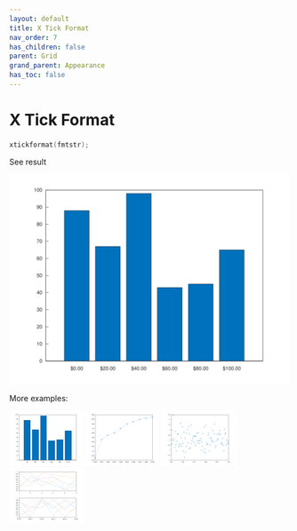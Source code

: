 ```yaml
---
layout: default
title: X Tick Format
nav_order: 7
has_children: false
parent: Grid
grand_parent: Appearance
has_toc: false
---
```

# X Tick Format

```cpp
xtickformat(fmtstr);
```


See result

[![example_xtickformat_1](xtickformat/xtickformat_1.svg)](https://github.com/alandefreitas/matplotplusplus/blob/master/examples/appearance/grid/xtickformat/xtickformat_1.cpp)

More examples:
    
[![example_xtickformat_2](xtickformat/xtickformat_2_thumb.png)](https://github.com/alandefreitas/matplotplusplus/blob/master/examples/appearance/grid/xtickformat/xtickformat_2.cpp)  [![example_xtickformat_3](xtickformat/xtickformat_3_thumb.png)](https://github.com/alandefreitas/matplotplusplus/blob/master/examples/appearance/grid/xtickformat/xtickformat_3.cpp)  [![example_xtickformat_4](xtickformat/xtickformat_4_thumb.png)](https://github.com/alandefreitas/matplotplusplus/blob/master/examples/appearance/grid/xtickformat/xtickformat_4.cpp)  [![example_xtickformat_5](xtickformat/xtickformat_5_thumb.png)](https://github.com/alandefreitas/matplotplusplus/blob/master/examples/appearance/grid/xtickformat/xtickformat_5.cpp)

  




<!-- Generated with mdsplit: https://github.com/alandefreitas/mdsplit -->
